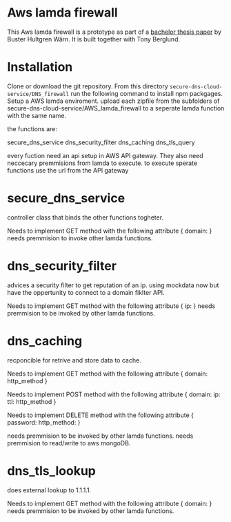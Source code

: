 # Aws lamda firewall

This Aws lamda firewall is a prototype as part of a [bachelor thesis paper](https://www.umu.se/) by Buster Hultgren Wärn. It is built together with Tony Berglund.

# Installation

Clone or download the git repository. From this directory `secure-dns-cloud-service/DNS_firewall` run the following command to install npm packgages.
Setup a AWS lamda enviroment.
upload each zipfile from the subfolders of secure-dns-cloud-service/AWS_lamda_firewall to a seperate lamda function with the same name.

the functions are:

secure_dns_service
dns_security_filter
dns_caching
dns_tls_query


every fuction need an api setup in AWS API gateway.
They also need neccecary premmisions from lamda to execute.
to execute sperate functions use the url from the API gateway


# secure_dns_service

controller class that binds the other functions togheter.

Needs to implement GET method with the following attribute 
{
	domain:
}
needs premmision to invoke other lamda functions.


# dns_security_filter

advices a security filter to get reputation of an ip.
using mockdata now but have the oppertunity to connect to a domain fiklter API.

Needs to implement GET method with the following attribute 
{
	ip:
}
needs premmision to be invoked by other lamda functions.

# dns_caching

recponcible for retrive and store data to cache.

Needs to implement GET method with the following attribute 
{
	domain:
	http_method
}

Needs to implement POST method with the following attribute 
{
	domain:
	ip:
	ttl:
	http_method
}

Needs to implement DELETE method with the following attribute 
{
    password:
    http_method:
}

needs premmision to be invoked by other lamda functions.
needs premmision to read/write to aws mongoDB.

# dns_tls_lookup

does external lookup to 1.1.1.1.

Needs to implement GET method with the following attribute 
{
	domain:
}
needs premmision to be invoked by other lamda functions.
